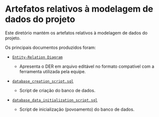 # Artefatos relativos à modelagem de dados do projeto

Este diretório mantém os artefatos relativos à modelagem de dados do projeto. 

Os principais documentos produzidos foram:


* [`Entity-Relation Diagram`]([Entity-RelationDiagram.png])
	* Apresenta o DER em arquivo editável no formato compatível com a ferramenta utilizada pela equipe.

* [`database_creation_script.sql`](database_creation_script.sql)
	* Script de criação do banco de dados.

* [`database_data_initialization_script.sql`](database_data_initialization_script.sql)
	* Script de inicialização (povoamento) do banco de dados.



